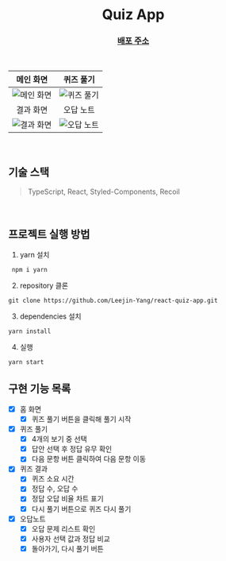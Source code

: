 <div align='center'>

# Quiz App
### [배포 주소](https://leejinyang-quiz.netlify.app/)

<br>

|메인 화면|퀴즈 풀기|
|:-:|:-:|
|![메인 화면](https://user-images.githubusercontent.com/78616893/182285868-05df6b69-3d5f-4db2-97a6-cf5c03c8671f.png)|![퀴즈 풀기](https://user-images.githubusercontent.com/78616893/182285952-76dece3f-8837-4239-8672-e1d442b4d5ea.png)|
|결과 화면|오답 노트|
|![결과 화면](https://user-images.githubusercontent.com/78616893/182285959-9d5d2335-4cda-4744-8288-c68c8d0ec5bb.png)|![오답 노트](https://user-images.githubusercontent.com/78616893/182285966-36d7e462-5091-46b3-8426-09cb5b19dc0d.png)|

</div>

<br>

## 기술 스택
> TypeScript, React, Styled-Components, Recoil

<br>

## 프로젝트 실행 방법

1. yarn 설치

```
 npm i yarn
```

2. repository 클론

```
git clone https://github.com/Leejin-Yang/react-quiz-app.git
```

3. dependencies 설치

```
yarn install
```

4. 실행

```
yarn start
```

## 구현 기능 목록
- [x] 홈 화면
  - [x] 퀴즈 풀기 버튼을 클릭해 풀기 시작
- [x] 퀴즈 풀기
  - [x] 4개의 보기 중 선택
  - [x] 답안 선택 후 정답 유무 확인
  - [x] 다음 문항 버튼 클릭하여 다음 문항 이동
- [x] 퀴즈 결과
  - [x] 퀴즈 소요 시간
  - [x] 정답 수, 오답 수
  - [x] 정답 오답 비율 차트 표기
  - [x] 다시 풀기 버튼으로 퀴즈 다시 풀기
- [x] 오답노트
  - [x] 오답 문제 리스트 확인
  - [x] 사용자 선택 값과 정답 비교
  - [x] 돌아가기, 다시 풀기 버튼
